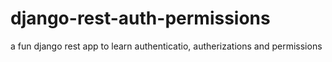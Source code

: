 # django-rest-auth-permissions
a fun django rest app to learn authenticatio, autherizations and permissions
